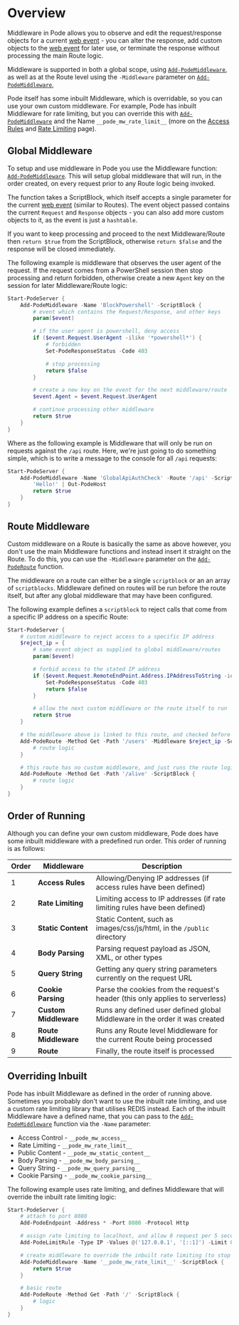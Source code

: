 # Overview

Middleware in Pode allows you to observe and edit the request/response objects for a current [web event](../../WebEvent) - you can alter the response, add custom objects to the [web event](../../WebEvent) for later use, or terminate the response without processing the main Route logic.

Middleware is supported in both a global scope, using  [`Add-PodeMiddleware`](../../../Functions/Core/Add-PodeMiddleware), as well as at the Route level using the `-Middleware` parameter on  [`Add-PodeMiddleware`](../../../Functions/Core/Add-PodeMiddleware),

Pode itself has some inbuilt Middleware, which is overridable, so you can use your own custom middleware. For example, Pode has inbuilt Middleware for rate limiting, but you can override this with  [`Add-PodeMiddleware`](../../../Functions/Core/Add-PodeMiddleware) and the Name `__pode_mw_rate_limit__` (more on the [Access Rules](../Types/AccessRules) and [Rate Limiting](../Types/RateLimiting) page).

## Global Middleware

To setup and use middleware in Pode you use the Middleware function:  [`Add-PodeMiddleware`](../../../Functions/Core/Add-PodeMiddleware). This will setup global middleware that will run, in the order created, on every request prior to any Route logic being invoked.

The function takes a ScriptBlock, which itself accepts a single parameter for the current [web event](../../WebEvent) (similar to Routes). The event object passed contains the current `Request` and `Response` objects - you can also add more custom objects to it, as the event is just a `hashtable`.

If you want to keep processing and proceed to the next Middleware/Route then `return $true` from the ScriptBlock, otherwise `return $false` and the response will be closed immediately.

The following example is middleware that observes the user agent of the request. If the request comes from a PowerShell session then stop processing and return forbidden, otherwise create a new `Agent` key on the session for later Middleware/Route logic:

```powershell
Start-PodeServer {
    Add-PodeMiddleware -Name 'BlockPowershell' -ScriptBlock {
        # event which contains the Request/Response, and other keys
        param($event)

        # if the user agent is powershell, deny access
        if ($event.Request.UserAgent -ilike '*powershell*') {
            # forbidden
            Set-PodeResponseStatus -Code 403

            # stop processing
            return $false
        }

        # create a new key on the event for the next middleware/route
        $event.Agent = $event.Request.UserAgent

        # continue processing other middleware
        return $true
    }
}
```

Where as the following example is Middleware that will only be run on requests against the `/api` route. Here, we're just going to do something simple, which is to write a message to the console for all `/api` requests:

```powershell
Start-PodeServer {
    Add-PodeMiddleware -Name 'GlobalApiAuthCheck' -Route '/api' -ScriptBlock {
        'Hello!' | Out-PodeHost
        return $true
    }
}
```

## Route Middleware

Custom middleware on a Route is basically the same as above however, you don't use the main Middleware functions and instead insert it straight on the Route. To do this, you can use the `-Middleware` parameter on the  [`Add-PodeRoute`](../../../Functions/Routes/Add-PodeRoute) function.

The middleware on a route can either be a single `scriptblock` or an an array of `scriptblocks`. Middleware defined on routes will be run before the route itself, but after any global middleware that may have been configured.

The following example defines a `scriptblock` to reject calls that come from a specific IP address on a specific Route:

```powershell
Start-PodeServer {
    # custom middleware to reject access to a specific IP address
    $reject_ip = {
        # same event object as supplied to global middleware/routes
        param($event)

        # forbid access to the stated IP address
        if ($event.Request.RemoteEndPoint.Address.IPAddressToString -ieq '10.10.1.8') {
            Set-PodeResponseStatus -Code 403
            return $false
        }

        # allow the next custom middleware or the route itself to run
        return $true
    }

    # the middleware above is linked to this route, and checked before running the route logic
    Add-PodeRoute -Method Get -Path '/users' -Middleware $reject_ip -ScriptBlock {
        # route logic
    }

    # this route has no custom middleware, and just runs the route logic
    Add-PodeRoute -Method Get -Path '/alive' -ScriptBlock {
        # route logic
    }
}
```

## Order of Running

Although you can define your own custom middleware, Pode does have some inbuilt middleware with a predefined run order. This order of running is as follows:

| Order | Middleware | Description |
| ----- | ---------- | ----------- |
| 1 | **Access Rules** | Allowing/Denying IP addresses (if access rules have been defined) |
| 2 | **Rate Limiting** | Limiting access to IP addresses (if rate limiting rules have been defined) |
| 3 | **Static Content** | Static Content, such as images/css/js/html, in the `/public` directory |
| 4 | **Body Parsing** | Parsing request payload as JSON, XML, or other types |
| 5 | **Query String** | Getting any query string parameters currently on the request URL |
| 6 | **Cookie Parsing** | Parse the cookies from the request's header (this only applies to serverless) |
| 7 | **Custom Middleware** | Runs any defined user defined global Middleware in the order it was created |
| 8 | **Route Middleware** | Runs any Route level Middleware for the current Route being processed |
| 9 | **Route** | Finally, the route itself is processed |

## Overriding Inbuilt

Pode has inbuilt Middleware as defined in the order of running above. Sometimes you probably don't want to use the inbuilt rate limiting, and use a custom rate limiting library that utilises REDIS instead. Each of the inbuilt Middleware have a defined name, that you can pass to the  [`Add-PodeMiddleware`](../../../Functions/Core/Add-PodeMiddleware) function via the `-Name` parameter:

* Access Control    - `__pode_mw_access__`
* Rate Limiting     - `__pode_mw_rate_limit__`
* Public Content    - `__pode_mw_static_content__`
* Body Parsing      - `__pode_mw_body_parsing__`
* Query String      - `__pode_mw_query_parsing__`
* Cookie Parsing    - `__pode_mw_cookie_parsing__`

The following example uses rate limiting, and defines Middleware that will override the inbuilt rate limiting logic:

```powershell
Start-PodeServer {
    # attach to port 8080
    Add-PodeEndpoint -Address * -Port 8080 -Protocol Http

    # assign rate limiting to localhost, and allow 8 request per 5 seconds
    Add-PodeLimitRule -Type IP -Values @('127.0.0.1', '[::1]') -Limit 8 -Seconds 5

    # create middleware to override the inbuilt rate limiting (to stop the limiting)
    Add-PodeMiddleware -Name '__pode_mw_rate_limit__' -ScriptBlock {
        return $true
    }

    # basic route
    Add-PodeRoute -Method Get -Path '/' -ScriptBlock {
        # logic
    }
}
```
